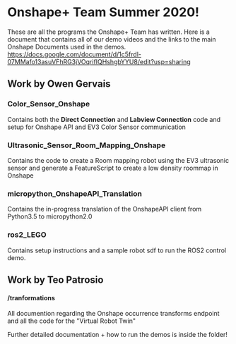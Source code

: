 # Onshape+ Team Summer 2020!
These are all the programs the Onshape+ Team has written.
Here is a document that contains all of our demo videos and the links to the main Onshape Documents used in the demos.
https://docs.google.com/document/d/1c5frdl-07MMafo13asuVFhRG3jVOqrifIQHshgbYYU8/edit?usp=sharing

## Work by Owen Gervais
### Color_Sensor_Onshape
Contains both the **Direct Connection** and **Labview Connection** code and setup for Onshape API and EV3 Color Sensor communication

### Ultrasonic_Sensor_Room_Mapping_Onshape
Contains the code to create a Room mapping robot using the EV3 ultrasonic sensor and generate a FeatureScript to create a low density roommap in Onshape

### micropython_OnshapeAPI_Translation
Contains the in-progress translation of the OnshapeAPI client from Python3.5 to micropython2.0

### ros2_LEGO
Contains setup instructions and a sample robot sdf to run the ROS2 control demo. 

## Work by Teo Patrosio
#### /tranformations
All documention regarding the Onshape occurrence transforms endpoint and all the code for the "Virtual Robot Twin"

Further detailed documentation + how to run the demos is inside the folder! 
